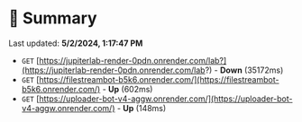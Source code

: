 # 📖 Summary
Last updated: **5/2/2024, 1:17:47 PM**

- `GET` [https://jupiterlab-render-0pdn.onrender.com/lab?](https://jupiterlab-render-0pdn.onrender.com/lab?) - **Down** (35172ms)
- `GET` [https://filestreambot-b5k6.onrender.com/](https://filestreambot-b5k6.onrender.com/) - **Up** (602ms)
- `GET` [https://uploader-bot-v4-aggw.onrender.com/](https://uploader-bot-v4-aggw.onrender.com/) - **Up** (148ms)
